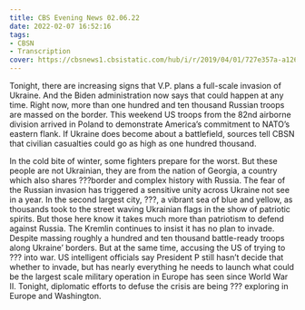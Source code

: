 ```yaml
---
title: CBS Evening News 02.06.22
date: 2022-02-07 16:52:16
tags:
- CBSN
- Transcription
cover: https://cbsnews1.cbsistatic.com/hub/i/r/2019/04/01/727e357a-a126-4138-a2c5-4d3222669d57/thumbnail/640x360/3ff2761028dc5c65cc4f07acd54bcd5c/cbsn2-logo-1920x1080.jpg
---
```

Tonight, there are increasing signs that V.P. plans a full-scale invasion of Ukraine. And the Biden administration now says that could happen at any time. Right now, more than one hundred and ten thousand Russian troops are massed on the border. This weekend US troops from the 82nd airborne division arrived in Poland to demonstrate America’s commitment to NATO’s eastern flank. If Ukraine does become about a battlefield, sources tell CBSN that civilian casualties could go as high as one hundred thousand. 

In the cold bite of winter, some fighters prepare for the worst. But these people are not Ukrainian, they are from the nation of Georgia, a country which also shares ???border and complex history with Russia. The fear of the Russian invasion has triggered a sensitive unity across Ukraine not see in a year. In the second largest city, ???, a vibrant sea of blue and yellow, as thousands took to the street waving Ukrainian flags in the show of patriotic spirits. But those here know it takes much more than patriotism to defend against Russia. The Kremlin continues to insist it has no plan to invade. Despite massing roughly a hundred and ten thousand battle-ready troops along Ukraine’ borders. But at the same time, accusing the US of trying to ??? into war. US intelligent officials say President P still hasn’t decide that whether to invade, but has nearly everything he needs to launch what could be the largest scale military operation in Europe has seen since World War Ⅱ. 
Tonight, diplomatic efforts to defuse the crisis are being ??? exploring in Europe and Washington. 

